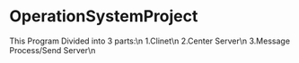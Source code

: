 # OperationSystemProject
This Program Divided into 3 parts:\n
  1.Clinet\n
  2.Center Server\n
  3.Message Process/Send Server\n
  
